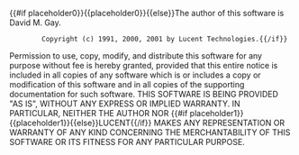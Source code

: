{{#if placeholder0}}{{placeholder0}}{{else}}The author of this software is David M. Gay. 

            Copyright (c) 1991, 2000, 2001 by Lucent Technologies.{{/if}}

 Permission to use, copy, modify, and distribute this software for any purpose without fee is hereby granted, provided that this entire notice is included in all copies of any software which is or includes a copy or modification of this software and in all copies of the supporting documentation for such software. THIS SOFTWARE IS BEING PROVIDED &quot;AS IS&quot;, WITHOUT ANY EXPRESS OR IMPLIED WARRANTY. IN PARTICULAR, NEITHER THE AUTHOR NOR {{#if placeholder1}}{{placeholder1}}{{else}}LUCENT{{/if}} MAKES ANY REPRESENTATION OR WARRANTY OF ANY KIND CONCERNING THE MERCHANTABILITY OF THIS SOFTWARE OR ITS FITNESS FOR ANY PARTICULAR PURPOSE.
